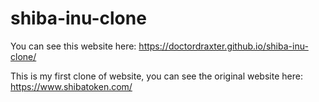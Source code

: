 # shiba-inu-clone
You can see this website here: https://doctordraxter.github.io/shiba-inu-clone/

This is my first clone of website, you can see the original website here: https://www.shibatoken.com/
